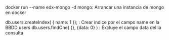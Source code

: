 docker run --name edx-mongo -d mongo: Arrancar una instancia de mongo en docker

db.users.createIndex( { name: 1 }); : Crear indice por el campo name en la BBDD users
db.users.findOne( {}, {data: 0} ) : Excluye el campo data del la consulta